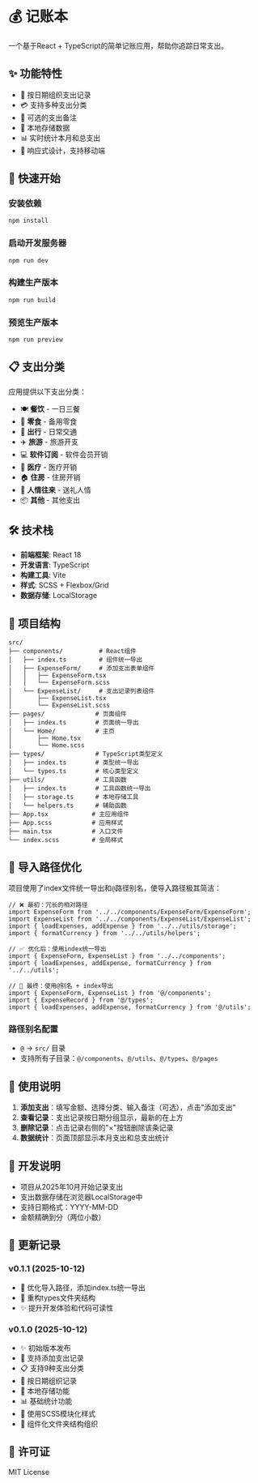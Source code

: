 # 💰 记账本

一个基于React + TypeScript的简单记账应用，帮助你追踪日常支出。

## ✨ 功能特性

- 📅 按日期组织支出记录
- 💳 支持多种支出分类
- 📝 可选的支出备注
- 💾 本地存储数据
- 📊 实时统计本月和总支出
- 📱 响应式设计，支持移动端

## 🚀 快速开始

### 安装依赖
```bash
npm install
```

### 启动开发服务器
```bash
npm run dev
```

### 构建生产版本
```bash
npm run build
```

### 预览生产版本
```bash
npm run preview
```

## 📋 支出分类

应用提供以下支出分类：

- 🍽️ **餐饮** - 一日三餐
- 🍿 **零食** - 备用零食
- 🚗 **出行** - 日常交通
- ✈️ **旅游** - 旅游开支
- 💻 **软件订阅** - 软件会员开销
- 🏥 **医疗** - 医疗开销
- 🏠 **住房** - 住房开销
- 🎁 **人情往来** - 送礼人情
- 📦 **其他** - 其他支出

## 🛠️ 技术栈

- **前端框架**: React 18
- **开发语言**: TypeScript
- **构建工具**: Vite
- **样式**: SCSS + Flexbox/Grid
- **数据存储**: LocalStorage

## 📁 项目结构

```
src/
├── components/          # React组件
│   ├── index.ts         # 组件统一导出
│   ├── ExpenseForm/     # 添加支出表单组件
│   │   ├── ExpenseForm.tsx
│   │   └── ExpenseForm.scss
│   └── ExpenseList/     # 支出记录列表组件
│       ├── ExpenseList.tsx
│       └── ExpenseList.scss
├── pages/              # 页面组件
│   ├── index.ts        # 页面统一导出
│   └── Home/           # 主页
│       ├── Home.tsx
│       └── Home.scss
├── types/              # TypeScript类型定义
│   ├── index.ts        # 类型统一导出
│   └── types.ts        # 核心类型定义
├── utils/              # 工具函数
│   ├── index.ts        # 工具函数统一导出
│   ├── storage.ts      # 本地存储工具
│   └── helpers.ts      # 辅助函数
├── App.tsx            # 主应用组件
├── App.scss           # 应用样式
├── main.tsx           # 入口文件
└── index.scss         # 全局样式
```

## 🔧 导入路径优化

项目使用了index文件统一导出和`@`路径别名，使导入路径极其简洁：

```tsx
// ❌ 最初：冗长的相对路径
import ExpenseForm from '../../components/ExpenseForm/ExpenseForm';
import ExpenseList from '../../components/ExpenseList/ExpenseList';
import { loadExpenses, addExpense } from '../../utils/storage';
import { formatCurrency } from '../../utils/helpers';

// ✅ 优化后：使用index统一导出
import { ExpenseForm, ExpenseList } from '../../components';
import { loadExpenses, addExpense, formatCurrency } from '../../utils';

// 🚀 最终：使用@别名 + index导出
import { ExpenseForm, ExpenseList } from '@/components';
import { ExpenseRecord } from '@/types';
import { loadExpenses, addExpense, formatCurrency } from '@/utils';
```

### 路径别名配置

- `@` → `src/` 目录
- 支持所有子目录：`@/components`、`@/utils`、`@/types`、`@/pages`

## 🎯 使用说明

1. **添加支出**：填写金额、选择分类、输入备注（可选），点击"添加支出"
2. **查看记录**：支出记录按日期分组显示，最新的在上方
3. **删除记录**：点击记录右侧的"×"按钮删除该条记录
4. **数据统计**：页面顶部显示本月支出和总支出统计

## 📝 开发说明

- 项目从2025年10月开始记录支出
- 支出数据存储在浏览器LocalStorage中
- 支持日期格式：YYYY-MM-DD
- 金额精确到分（两位小数）

## 🔄 更新记录

### v0.1.1 (2025-10-12)
- 🔧 优化导入路径，添加index.ts统一导出
- 📁 重构types文件夹结构
- ✨ 提升开发体验和代码可读性

### v0.1.0 (2025-10-12)
- ✨ 初始版本发布
- 📝 支持添加支出记录
- 📋 支持9种支出分类
- 📅 按日期组织记录
- 💾 本地存储功能
- 📊 基础统计功能
- 🎨 使用SCSS模块化样式
- 📁 组件化文件夹结构组织

## 📄 许可证

MIT License
